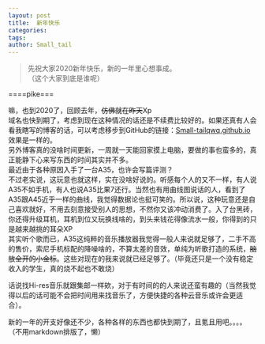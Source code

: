 ```yaml
---
layout: post
title:  新年快乐
categories: 
tags: 
author: Small_tail
---
```



> 先祝大家2020新年快乐，新的一年里心想事成。  
（这个大家到底是谁呢）  

====pike===



嘛，也到2020了，回顾去年，~~仿佛就在昨天~~Xp  
域名也快到期了，考虑到现在这种情况的话还是不续费比较好的。如果还真有人会看我瞎写的博客的话，可以考虑移步到GitHub的链接：[Small-tailqwq.github.io](https://Small-tailqwq.github.io/)效果是一样的。  
另外博客真的没啥时间更新，一周就一天能回家摸上电脑，要做的事也蛮多的，真正能静下心来写东西的时间其实并不多。  
最近由于各种原因入手了一台A35，也许会写篇评测？  
不过老实说，这玩意也就这样，实在没啥好说的。听感每个人的又不一样，有人说A35不如手机，有人也说A35比果7还行。当然也有用曲线图说话的人，看到了A35跟A45近乎一样的曲线，我觉得数据论也挺可笑的。所以说，这种玩意还是自己喜欢就好，不用去刻意接受别人的思想，不然你又该冲动消费了。入了台黑砖，你还得升级耳机，耳机到位又玩换线啥的，到头来钱花得像流水一般，你得到的只是越来越挑的耳朵XP  
其实听个歌而已，A35这纯粹的音乐播放器我觉得一般人来说就足够了，二手不高的售价，索尼手机标配的降噪啥的，不算太差的音效，单纯为听歌打造的系统，~~脑放全开的小金标~~。这些对现在的我来说就已经足够了。（毕竟还只是一个没有稳定收入的学生，真的烧不起也不敢烧）  


话说找Hi-res音乐就跟集邮一样欸，对于有时间的的人来说还蛮有趣的（当然我觉得以后的话可能不会把时间用来找音乐了，方便快捷的各种云音乐或许会更适合）。

新的一年的开支好像还不少，各种各样的东西也都快到期了，且氪且用吧。。。。
（不用markdown排版了，懒）
